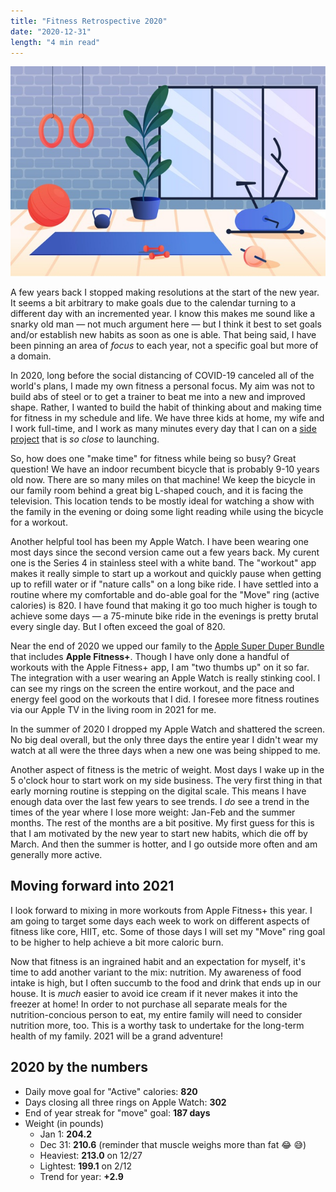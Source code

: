 ```yaml
---
title: "Fitness Retrospective 2020"
date: "2020-12-31"
length: "4 min read"
---
```


![home gym image courtesy of freepik.com](./gradient-home-gym-with-different-elements.jpg)

A few years back I stopped making resolutions at the start of the new year. It seems a bit arbitrary to make goals due to the calendar turning to a different day with an incremented year. I know this makes me sound like a snarky old man — not much argument here — but I think it best to set goals and/or establish new habits as soon as one is able. That being said, I have been pinning an area of _focus_ to each year, not a specific goal but more of a domain.

In 2020, long before the social distancing of COVID-19 canceled all of the world's plans, I made my own fitness a personal focus. My aim was not to build abs of steel or to get a trainer to beat me into a new and improved shape. Rather, I wanted to build the habit of thinking about and making time for fitness in my schedule and life. We have three kids at home, my wife and I work full-time, and I work as many minutes every day that I can on a [side project](https://www.presto-assistant.com/) that is _so close_ to launching.

So, how does one "make time" for fitness while being so busy? Great question! We have an indoor recumbent bicycle that is probably 9-10 years old now. There are so many miles on that machine! We keep the bicycle in our family room behind a great big L-shaped couch, and it is facing the television. This location tends to be mostly ideal for watching a show with the family in the evening or doing some light reading while using the bicycle for a workout.

Another helpful tool has been my Apple Watch. I have been wearing one most days since the second version came out a few years back. My curent one is the Series 4 in stainless steel with a white band. The "workout" app makes it really simple to start up a workout and quickly pause when getting up to refill water or if "nature calls" on a long bike ride. I have settled into a routine where my comfortable and do-able goal for the "Move" ring (active calories) is 820. I have found that making it go too much higher is tough to achieve some days — a 75-minute bike ride in the evenings is pretty brutal every single day. But I often exceed the goal of 820.

Near the end of 2020 we upped our family to the [Apple Super Duper Bundle](https://www.apple.com/apple-one/) that includes **Apple Fitness+**. Though I have only done a handful of workouts with the Apple Fitness+ app, I am "two thumbs up" on it so far. The integration with a user wearing an Apple Watch is really stinking cool. I can see my rings on the screen the entire workout, and the pace and energy feel good on the workouts that I did. I foresee more fitness routines via our Apple TV in the living room in 2021 for me.

In the summer of 2020 I dropped my Apple Watch and shattered the screen. No big deal overall, but the only three days the entire year I didn't wear my watch at all were the three days when a new one was being shipped to me.

Another aspect of fitness is the metric of weight. Most days I wake up in the 5 o'clock hour to start work on my side business. The very first thing in that early morning routine is stepping on the digital scale. This means I have enough data over the last few years to see trends. I _do_ see a trend in the times of the year where I lose more weight: Jan-Feb and the summer months. The rest of the months are a bit positive. My first guess for this is that I am motivated by the new year to start new habits, which die off by March. And then the summer is hotter, and I go outside more often and am generally more active.

## Moving forward into 2021

I look forward to mixing in more workouts from Apple Fitness+ this year. I am going to target some days each week to work on different aspects of fitness like core, HIIT, etc. Some of those days I will set my "Move" ring goal to be higher to help achieve a bit more caloric burn.

Now that fitness is an ingrained habit and an expectation for myself, it's time to add another variant to the mix: nutrition. My awareness of food intake is high, but I often succumb to the food and drink that ends up in our house. It is _much_ easier to avoid ice cream if it never makes it into the freezer at home! In order to not purchase all separate meals for the nutrition-concious person to eat, my entire family will need to consider nutrition more, too. This is a worthy task to undertake for the long-term health of my family. 2021 will be a grand adventure!

## 2020 by the numbers

- Daily move goal for "Active" calories: **820**
- Days closing all three rings on Apple Watch: **302**
- End of year streak for "move" goal: **187 days**
- Weight (in pounds)
  - Jan 1: **204.2**
  - Dec 31: **210.6** (reminder that muscle weighs more than fat 😂 😅)
  - Heaviest: **213.0** on 12/27
  - Lightest: **199.1** on 2/12
  - Trend for year: **+2.9**
